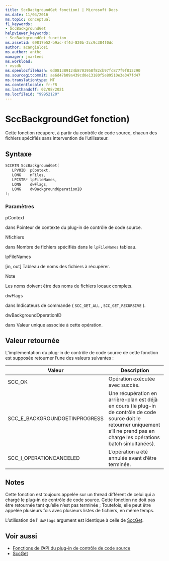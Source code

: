 ```yaml
---
title: SccBackgroundGet fonction) | Microsoft Docs
ms.date: 11/04/2016
ms.topic: conceptual
f1_keywords:
- SccBackgroundGet
helpviewer_keywords:
- SccBackgroundGet function
ms.assetid: 69817e52-b9ac-4f4d-820b-2cc9c384f0dc
author: acangialosi
ms.author: anthc
manager: jmartens
ms.workload:
- vssdk
ms.openlocfilehash: 6d081389124b8703958f82cb97fc877f9f812290
ms.sourcegitcommit: ae6d47b09a439cd0e13180f5e89510e3e347fd47
ms.translationtype: MT
ms.contentlocale: fr-FR
ms.lasthandoff: 02/08/2021
ms.locfileid: "99952120"
---
```

# <a name="sccbackgroundget-function"></a>SccBackgroundGet fonction)
Cette fonction récupère, à partir du contrôle de code source, chacun des fichiers spécifiés sans intervention de l’utilisateur.

## <a name="syntax"></a>Syntaxe

```cpp
SCCRTN SccBackgroundGet(
   LPVOID  pContext,
   LONG    nFiles,
   LPCSTR* lpFileNames,
   LONG    dwFlags,
   LONG    dwBackgroundOperationID
);
```

### <a name="parameters"></a>Paramètres
 pContext

dans Pointeur de contexte du plug-in de contrôle de code source.

 Nfichiers

dans Nombre de fichiers spécifiés dans le `lpFileNames` tableau.

 lpFileNames

[in, out] Tableau de noms des fichiers à récupérer.

> [!NOTE]
> Les noms doivent être des noms de fichiers locaux complets.

 dwFlags

dans Indicateurs de commande ( `SCC_GET_ALL` , `SCC_GET_RECURSIVE` ).

 dwBackgroundOperationID

dans Valeur unique associée à cette opération.

## <a name="return-value"></a>Valeur retournée
 L’implémentation du plug-in de contrôle de code source de cette fonction est supposée retourner l’une des valeurs suivantes :

|Valeur|Description|
|-----------|-----------------|
|SCC_OK|Opération exécutée avec succès.|
|SCC_E_BACKGROUNDGETINPROGRESS|Une récupération en arrière-plan est déjà en cours (le plug-in de contrôle de code source doit le retourner uniquement s’il ne prend pas en charge les opérations batch simultanées).|
|SCC_I_OPERATIONCANCELED|L’opération a été annulée avant d’être terminée.|

## <a name="remarks"></a>Notes
 Cette fonction est toujours appelée sur un thread différent de celui qui a chargé le plug-in de contrôle de code source. Cette fonction ne doit pas être retournée tant qu’elle n’est pas terminée ; Toutefois, elle peut être appelée plusieurs fois avec plusieurs listes de fichiers, en même temps.

 L’utilisation de l' `dwFlags` argument est identique à celle de [SccGet](../extensibility/sccget-function.md).

## <a name="see-also"></a>Voir aussi
- [Fonctions de l’API du plug-in de contrôle de code source](../extensibility/source-control-plug-in-api-functions.md)
- [SccGet](../extensibility/sccget-function.md)
